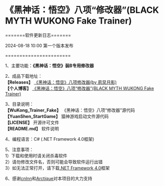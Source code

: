 # 《黑神话：悟空》八项“修改器”(BLACK MYTH WUKONG Fake Trainer)  
  
=======软件更新日志=======  
  
2024-08-18 10:00
第一个版本发布  
  
=======================  

1、主要功能：**《黑神话：悟空》装B专用修改器**  
  
2、成品下载地址：  
**【Releases】** [《黑神话：悟空》八项修改器(by 夙炅月影)](https://github.com/ZJHCOFI/wukong-trainer-fake/releases/tag/v1.0)  
**【个人博客】** [《黑神话：悟空》八项“修改器”(BLACK MYTH WUKONG Fake Trainer)](https://www.zjhcofi.com/2024/08/18/wukong-trainer/)  
  
3、目录说明：  
**【WuKong_Trainer_Fake】** 《黑神话：悟空》八项“修改器”源代码  
**【YuanShen_StartGame】** 猿神游戏启动文件源代码  
**【LICENSE】** 开源许可文件   
**【README.md】** 软件说明   
  
4、编程语言：C# (.NET Framework 4.0框架)  
  
5、注意事项：  
1）下载和使用时请关闭杀毒软件  
2）请勿修改文件名，否则可能会导致软件运行出错  
3）如无法正常打开，请下载[.NET Framework 4.0](https://dotnet.microsoft.com/zh-cn/download/dotnet-framework/thank-you/net40-offline-installer)框架  
  
6、感谢[cnlnn](https://github.com/cnlnn)和[Arctique](https://github.com/cy-arctique)对本项目的大力支持
